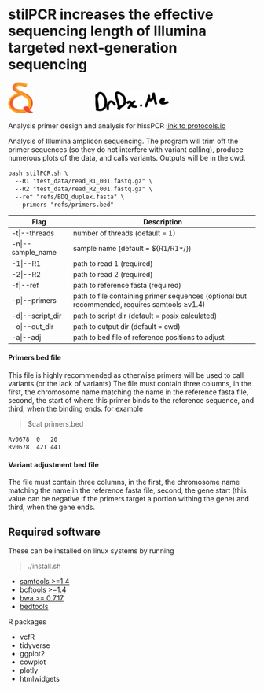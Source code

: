 # stilPCR increases the effective sequencing length of Illumina targeted next-generation sequencing

<div>
    <img src="https://github.com/SemiQuant/stilPCR/blob/main/sq.png" width="10%" height="10%">&nbsp;&nbsp;&nbsp;&nbsp;&nbsp;&nbsp;&nbsp;&nbsp;&nbsp;&nbsp;&nbsp;&nbsp;&nbsp;&nbsp;&nbsp;&nbsp;&nbsp;&nbsp;&nbsp;&nbsp;&nbsp;&nbsp;&nbsp;&nbsp;&nbsp;&nbsp;&nbsp;&nbsp;&nbsp;&nbsp;&nbsp;
    <img src="https://github.com/SemiQuant/stilPCR/blob/main/drdx.png" width="30%" height="30%">
    <p>Analysis primer design and analysis for hissPCR <a href="https://www.protocols.io">link to protocols.io</a></p>
</div>

Analysis of Illumina amplicon sequencing. The program will trim off the primer sequences (so they do not interfere with variant calling), produce numerous plots of the data, and calls variants. Outputs will be in the cwd.

```
bash stilPCR.sh \
  --R1 "test_data/read_R1_001.fastq.gz" \
  --R2 "test_data/read_R2_001.fastq.gz" \
  --ref "refs/BDQ_duplex.fasta" \
  --primers "refs/primers.bed"
```

| Flag              | Description                                                       |
|-------------------|-------------------------------------------------------------------|
| -t\|--threads     | number of threads (default = 1)                                       |
| -n\|--sample_name | sample name (default = ${R1/R1*/})                                    |
| -1\|--R1          | path to read 1 (required)                                         |
| -2\|--R2          | path to read 2 (required)                                         |
| -f\|--ref         | path to reference fasta (required)                                |
| -p\|--primers     | path to file containing primer sequences (optional but recommended, requires samtools ≥v1.4) |
| -d\|--script_dir  | path to script dir (default = posix calculated)                       |
| -o\|--out_dir     | path to output dir (default = cwd)                                    |
| -a\|--adj         | path to bed file of reference positions to adjust                 |


#### Primers bed file
This file is highly recommended as otherwise primers will be used to call variants (or the lack of variants)
The file must contain three columns, in the first, the chromosome name matching the name in the reference fasta file, second, the start of where this primer binds to the reference sequence, and third, when the binding ends.
for example

>$cat primers.bed

```
Rv0678	0	20
Rv0678	421	441
```

#### Variant adjustment bed file
The file must contain three columns, in the first, the chromosome name matching the name in the reference fasta file, second, the gene start (this value can be negative if the primers target a portion withing the gene) and third, when the gene ends.


## Required software
These can be installed on linux systems by running 
>./install.sh

- [samtools >=1.4](http://www.htslib.org/download/)
- [bcftools >=1.4](http://www.htslib.org/download/)
- [bwa >= 0.7.17](https://sourceforge.net/projects/bio-bwa/files/)
- [bedtools](https://bedtools.readthedocs.io/en/latest/content/installation.html)

R packages
- vcfR
- tidyverse
- ggplot2
- cowplot
- plotly
- htmlwidgets
